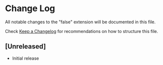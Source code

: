 # Change Log

All notable changes to the "false" extension will be documented in this file.

Check [Keep a Changelog](http://keepachangelog.com/) for recommendations on how to structure this file.

## [Unreleased]

- Initial release